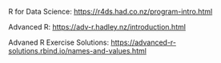 R for Data Science:
https://r4ds.had.co.nz/program-intro.html

Advanced R:
https://adv-r.hadley.nz/introduction.html

Advaned R Exercise Solutions:
https://advanced-r-solutions.rbind.io/names-and-values.html